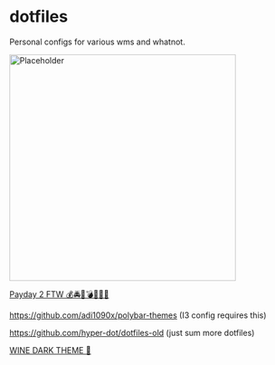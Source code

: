 # dotfiles

Personal configs for various wms and whatnot.

<img src="https://avatars.githubusercontent.com/u/119701717" alt="Placeholder" width="400"/>

[Payday 2 FTW 💰🚔🧳💣🔐🔫🏦](https://store.steampowered.com/agecheck/app/218620/)

https://github.com/adi1090x/polybar-themes (I3 config requires this)

https://github.com/hyper-dot/dotfiles-old (just sum more dotfiles)

[WINE DARK THEME 🍷](https://raw.githubusercontent.com/Twig6943/AffinityOnLinux/main/wine-dark-theme.reg)
